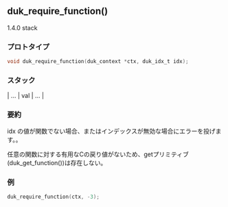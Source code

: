 ## duk_require_function() 

1.4.0 stack

### プロトタイプ

```c
void duk_require_function(duk_context *ctx, duk_idx_t idx);
```

### スタック

| ... | val | ... |

### 要約

idx の値が関数でない場合、またはインデックスが無効な場合にエラーを投げます。。

任意の関数に対する有用なCの戻り値がないため、getプリミティブ(duk_get_function())は存在しない。

### 例

```c
duk_require_function(ctx, -3);
```